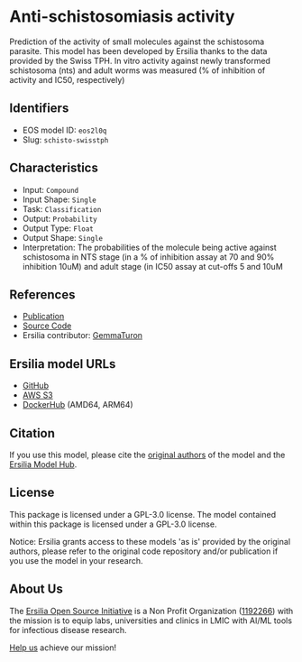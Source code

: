 # Anti-schistosomiasis activity

Prediction of the activity of small molecules against the schistosoma parasite. This model has been developed by Ersilia thanks to the data provided by the Swiss TPH. In vitro activity against newly transformed schistosoma (nts) and adult worms was measured (% of inhibition of activity and IC50, respectively)

## Identifiers

* EOS model ID: `eos2l0q`
* Slug: `schisto-swisstph`

## Characteristics

* Input: `Compound`
* Input Shape: `Single`
* Task: `Classification`
* Output: `Probability`
* Output Type: `Float`
* Output Shape: `Single`
* Interpretation: The probabilities of the molecule being active against schistosoma in NTS stage (in a % of inhibition assay at 70 and 90% inhibition 10uM) and adult stage (in IC50 assay at cut-offs 5 and 10uM

## References

* [Publication](https://www.biorxiv.org/content/10.1101/2022.12.13.520154v1)
* [Source Code](https://github.com/ersilia-os/lazy-qsar)
* Ersilia contributor: [GemmaTuron](https://github.com/GemmaTuron)

## Ersilia model URLs
* [GitHub](https://github.com/ersilia-os/eos2l0q)
* [AWS S3](https://ersilia-models-zipped.s3.eu-central-1.amazonaws.com/eos2l0q.zip)
* [DockerHub](https://hub.docker.com/r/ersiliaos/eos2l0q) (AMD64, ARM64)

## Citation

If you use this model, please cite the [original authors](https://www.biorxiv.org/content/10.1101/2022.12.13.520154v1) of the model and the [Ersilia Model Hub](https://github.com/ersilia-os/ersilia/blob/master/CITATION.cff).

## License

This package is licensed under a GPL-3.0 license. The model contained within this package is licensed under a GPL-3.0 license.

Notice: Ersilia grants access to these models 'as is' provided by the original authors, please refer to the original code repository and/or publication if you use the model in your research.

## About Us

The [Ersilia Open Source Initiative](https://ersilia.io) is a Non Profit Organization ([1192266](https://register-of-charities.charitycommission.gov.uk/charity-search/-/charity-details/5170657/full-print)) with the mission is to equip labs, universities and clinics in LMIC with AI/ML tools for infectious disease research.

[Help us](https://www.ersilia.io/donate) achieve our mission!